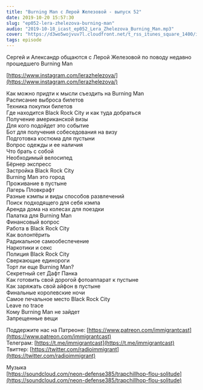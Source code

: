 ```yaml
---
title: "Burning Man с Лерой Железовой - выпуск 52"
date: 2019-10-20 15:57:30
slug: "ep052-lera-zhelezova-burning-man"
audio: "2019-10-18_icast_ep052_Lera_Zhelezova_Burning_Man.mp3"
cover: "https://d3wo5wojvuv7l.cloudfront.net/t_rss_itunes_square_1400/images.spreaker.com/original/bde105333a348b092af467576698ed02.jpg"
tags: episode
---
```

Сергей и Александр общаются с Лерой Железовой по поводу недавно прошедшего Burning Man  
  
[https://www.instagram.com/lerazhelezova/](https://www.instagram.com/lerazhelezova/)  
  
Как можно придти к мысли съездить на Burning Man  
Расписание выброса билетов  
Техника покупки билетов  
Где находится Black Rock City и как туда добраться  
Получение американской визы  
Для кого подойдет это событие  
Бот для получения собеседования на визу  
Подготовка костюма для пустыни  
Вопрос одежды и ее наличия  
Что брать с собой  
Необходимый велосипед  
Бёрнер экспресс  
Застройка Black Rock City  
Burning Man это город  
Проживание в пустыне  
Лагерь Пловкрафт  
Разные кэмпы и виды способов развлечений  
Поиск подходящего для себя кэмпа  
Аренда дома на колесах для поездки  
Палатка для Burning Man  
Финансовый вопрос  
Работа в Black Rock City  
Как волонтёрить  
Радикальное самообеспечение  
Наркотики и секс  
Полиция Black Rock City  
Сверкающие единороги  
Торт ли еще Burning Man?  
Секретный сет Дафт Панка  
Как готовить свой дорогой фотоаппарат к пустыне  
Как заряжать свой айфон в пустыне  
Финальные королевские ночи  
Самое печальное место Black Rock City  
Leave no trace  
Кому Burning Man не зайдет  
Запрещенные вещи  
  
Поддержите нас на Патреоне: [https://www.patreon.com/immigrantcast](https://www.patreon.com/immigrantcast)  
Телеграм: [https://t.me/immigrantcast](https://t.me/immigrantcast)  
Твиттер: [https://twitter.com/radioimmigrant](https://twitter.com/radioimmigrant)  
  
Музыка  
[https://soundcloud.com/neon-defense385/trapchillhop-flou-solitude](https://soundcloud.com/neon-defense385/trapchillhop-flou-solitude)
